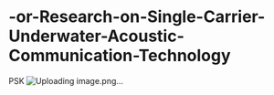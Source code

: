 # -or-Research-on-Single-Carrier-Underwater-Acoustic-Communication-Technology
PSK
![Uploading image.png…]()
